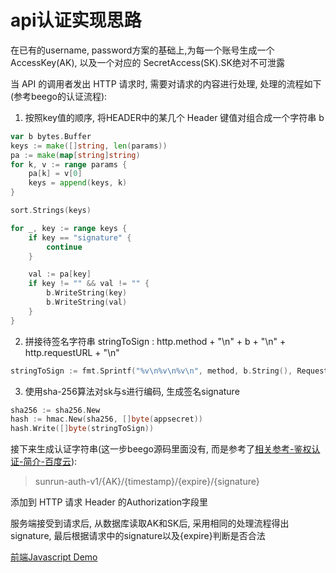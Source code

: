 # api认证实现思路

在已有的username, password方案的基础上,为每一个账号生成一个 AccessKey(AK), 以及一个对应的 SecretAccess(SK).SK绝对不可泄露

当 API 的调用者发出 HTTP 请求时,  需要对请求的内容进行处理, 处理的流程如下(参考beego的认证流程):

1. 按照key值的顺序, 将HEADER中的某几个 Header 键值对组合成一个字符串 b 

```go
var b bytes.Buffer
keys := make([]string, len(params))
pa := make(map[string]string)
for k, v := range params {
    pa[k] = v[0]
    keys = append(keys, k)
}

sort.Strings(keys)

for _, key := range keys {
    if key == "signature" {
        continue
    }

    val := pa[key]
    if key != "" && val != "" {
        b.WriteString(key)
        b.WriteString(val)
    }
}
```

2. 拼接待签名字符串 stringToSign : http.method + "\n" + b + "\n" + http.requestURL + "\n"

```go
stringToSign := fmt.Sprintf("%v\n%v\n%v\n", method, b.String(), RequestURL)
```

3. 使用sha-256算法对sk与s进行编码, 生成签名signature
```go
sha256 := sha256.New
hash := hmac.New(sha256, []byte(appsecret))
hash.Write([]byte(stringToSign))
```

接下来生成认证字符串(这一步beego源码里面没有, 而是参考了[相关参考-鉴权认证-简介-百度云](https://cloud.baidu.com/doc/Reference/AuthenticationMechanism.html)):

> sunrun-auth-v1/{AK}/{timestamp}/{expire}/{signature}

添加到 HTTP 请求 Header 的Authorization字段里

服务端接受到请求后, 从数据库读取AK和SK后, 采用相同的处理流程得出signature, 最后根据请求中的signature以及{expire}判断是否合法

[前端Javascript Demo](/apiKey认证/demo.js) 



